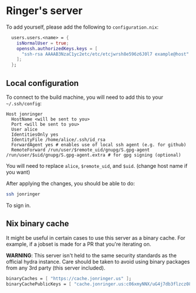 # Ringer's server

To add yourself, please add the following to `configuration.nix`:

```nix
  users.users.<name> = {
    isNormalUser = true;
    openssh.authorizedKeys.keys = [
      "ssh-rsa AAAAB3NzaC1yc2etc/etc/etcjwrsh8e596z6J0l7 example@host"
    ];
  };
```

## Local configuration

To connect to the build machine, you will need to add this to your `~/.ssh/config`:
```
Host jonringer
  HostName <will be sent to you>
  Port <will be sent to you>
  User alice
  IdentitiesOnly yes
  IdentityFile /home/alice/.ssh/id_rsa
  ForwardAgent yes # enables use of local ssh agent (e.g. for github)
  RemoteForward /run/user/$remote_uid/gnupg/S.gpg-agent /run/user/$uid/gnupg/S.gpg-agent.extra # for gpg signing (optional)
```

You will need to replace `alice`, `$remote_uid`, and `$uid`. (change host name if you want)

After applying the changes, you should be able to do:
```bash
ssh jonringer
```
To sign in.

## Nix binary cache

It might be useful in certain cases to use this server as a binary cache. For example,
if a jobset is made for a PR that you're iterating on.

**WARNING**: This server isn't held to the same security standards as the official
hydra instance. Care should be taken to avoid using binary packages from any 3rd party (this server included).


```nix
binaryCaches = [ "https://cache.jonringer.us" ];
binaryCachePublicKeys = [ "cache.jonringer.us:c06xmyNNX/uG4j7db3flzcz08Yi3rBkpdaLuZKrZvwIEZqv5fn8vpPY1CKR4OrX977Aw9g/4axmzHr/QdqD4BA==" ];
```

